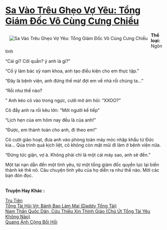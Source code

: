 <a href="https://utruyen.com/sa-vao-treu-gheo-vo-yeu-tong-giam-doc-vo-cung-cung-chieu/11742/" title="Sa Vào Trêu Ghẹo Vợ Yêu: Tổng Giám Đốc Vô Cùng Cưng Chiều"><h1>Sa Vào Trêu Ghẹo Vợ Yêu: Tổng Giám Đốc Vô Cùng Cưng Chiều</h1></a><div style="display:table"><img align="right" style="float: left; padding: 10px;" src="https://utruyen.com/images/story/200x260/sa-vao-treu-gheo-vo-yeu-tong-giam-doc-vo-cung-cung-chieu.jpg" alt="Sa Vào Trêu Ghẹo Vợ Yêu: Tổng Giám Đốc Vô Cùng Cưng Chiều"><b>Thể loại:</b> Ngôn tình<p></p>“Cái gì? Cởi quần? ý anh là gì?”<p></p>“Cố ý làm bác sỹ nam khoa, anh tạo điều kiện cho em thực tập.”<p></p>“Đây là bệnh viện, anh đừng thế mà! đợi em về nhà rồi chúng ta...”<p></p>“Rồi như thế nào?<p></p>” Anh kéo cô vào trong ngực, cười mờ ám hỏi: “XXOO?”<p></p>Cô đẩy anh ra rồi kêu lớn: "Mời người kế tiếp"<p></p>“Lịch hẹn của em hôm nay đều là của anh!”<p></p>“Được, em thành toàn cho anh, đi theo em!”<p></p>Cô cười giảo hoạt, đưa anh vào phòng toàn máy móc nhập khẩu từ Đức kia... Qúa trình quá kịch liệt, cô không còn mặt mũi đi làm ở bệnh viện nữa.<p></p>“Đừng tức giận, vợ à. Không phải chỉ là một cái máy sao, anh sẽ đền.” <p></p>Một tai nạn dẫn đến một tình yêu, từ một tổng giám đốc quyền lực lại biến thành kẻ thê nô. Câu chuyện tình yêu của họ diễn ra như thế nào. Mời các bạn đón đọc.</div><p><br><b>Truyện Hay Khác :</b></p><a href="https://utruyen.com/tru-tien/330/" alt="Tru Tiên">Tru Tiên</a><br/><a href="https://github.com/quanluxury/truyenhot/tree/master/truyenhay/19177/" alt="Tổng Tài Hỏi Vợ: Bánh Bao Làm Mai (Daddy Tổng Tài)">Tổng Tài Hỏi Vợ: Bánh Bao Làm Mai (Daddy Tổng Tài)</a><br/><a href="https://github.com/quanluxury/truyenhot/tree/master/truyenhay/19254/" alt="Nam Thần Quốc Dân, Cửu Thiếu Xin Thỉnh Giáo (Chú Út Tổng Tài Yêu Không Nào)">Nam Thần Quốc Dân, Cửu Thiếu Xin Thỉnh Giáo (Chú Út Tổng Tài Yêu Không Nào)</a><br/><a href="https://dammy2019.blogspot.com/2019/11/quang-anh-cong-boi-hoi.html" alt="Quang Ảnh Cộng Bồi Hồi">Quang Ảnh Cộng Bồi Hồi</a><br/>
